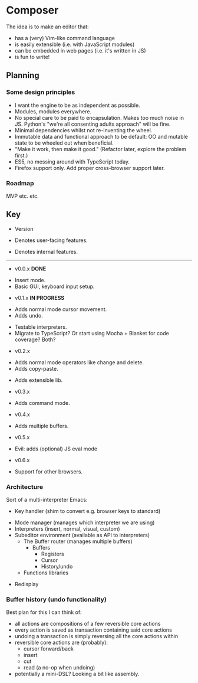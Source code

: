 # Composer

The idea is to make an editor that:

- has a (very) Vim-like command language
- is easily extensible (i.e. with JavaScript modules)
- can be embedded in web pages (i.e. it's written in JS)
- is fun to write!

## Planning

### Some design principles
- I want the engine to be as independent as possible.
- Modules, modules everywhere.
- No special care to be paid to encapsulation. Makes too much noise in JS. Python's "we're all consenting adults approach" will be fine.
- Minimal dependencies whilst not re-inventing the wheel.
- Immutable data and functional approach to be default: OO and mutable state to be wheeled out when beneficial.
- "Make it work, then make it good." (Refactor later, explore the problem first.)
- ES5, no messing around with TypeScript today.
- Firefox support only. Add proper cross-browser support later.

### Roadmap
MVP etc. etc.

Key
---
* Version
+ Denotes user-facing features.
- Denotes internal features.
---

* v0.0.x **DONE**
+ Insert mode.
+ Basic GUI, keyboard input setup.

* v0.1.x **IN PROGRESS**
+ Adds normal mode cursor movement.
+ Adds undo.
- Testable interpreters.
- Migrate to TypeScript? Or start using Mocha + Blanket for code coverage? Both?

* v0.2.x
+ Adds normal mode operators like change and delete.
+ Adds copy-paste.
- Adds extensible lib.

* v0.3.x
+ Adds command mode.

* v0.4.x
+ Adds multiple buffers.

* v0.5.x
+ Evil: adds (optional) JS eval mode

* v0.6.x
+ Support for other browsers.

### Architecture

Sort of a multi-interpreter Emacs:

+ Key handler (shim to convert e.g. browser keys to standard)
- Mode manager (manages which interpreter we are using)
- Interpreters (insert, normal, visual, custom)
- Subeditor environment (available as API to interpreters)
    - The Buffer router (manages multiple buffers)
        - Buffers
            - Registers
            - Cursor
            - History/undo
    - Functions libraries
+ Redisplay

### Buffer history (undo functionality)
Best plan for this I can think of:
- all actions are compositions of a few reversible core actions
- every action is saved as transaction containing said core actions
- undoing a transaction is simply reversing all the core actions within
- reversible core actions are (probably):
    + cursor forward/back
    + insert
    + cut
    + read (a no-op when undoing)
- potentially a mini-DSL? Looking a bit like assembly.
